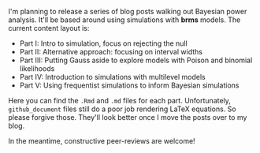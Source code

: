I'm planning to release a series of blog posts walking out Bayesian power analysis. It'll be based around using simulations with **brms** models. The current content layout is:

* Part I: Intro to simulation, focus on rejecting the null
* Part II: Alternative approach: focusing on interval widths
* Part III: Putting Gauss aside to explore models with Poison and binomial likelihoods
* Part IV: Introduction to simulations with multilevel models
* Part V: Using frequentist simulations to inform Bayesian simulations

Here you can find the `.Rmd` and `.md` files for each part. Unfortunately, `github_document` files still do a poor job rendering LaTeX equations. So please forgive those. They'll look better once I move the posts over to my blog.

In the meantime, constructive peer-reviews are welcome!
